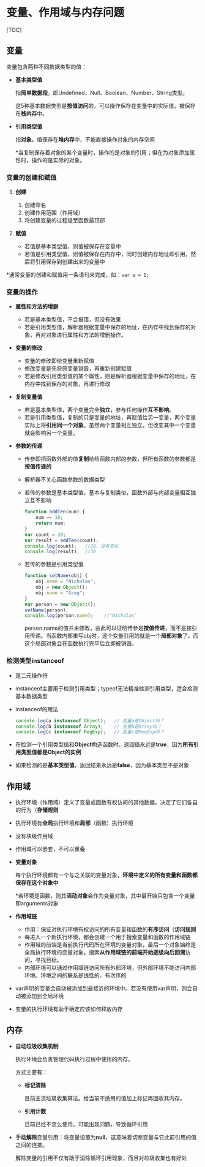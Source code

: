 # 变量、作用域与内存问题

[TOC]

## 变量

变量包含两种不同数据类型的值：

- **基本类型值**

  指**简单数据段**。即Undefined、Null、Boolean、Number、String类型。

  这5种基本数据类型是**按值访问**的，可以操作保存在变量中的实际值，被保存在**栈内存**中。

- **引用类型值**

  指**对象**。值保存在**堆内存**中，不能直接操作对象的内存空间

  *当复制保存着对象的某个变量时，操作的是对象的引用；但在为对象添加属性时，操作的是实际的对象。



### 变量的创建和赋值

1. **创建**

   1. 创建命名
   2. 创建作用范围（作用域）
   3. 将创建变量的过程提至函数最顶部

2. **赋值**

   - 若值是基本类型值，则值被保存在变量中
   - 若值是引用类型值，则值被保存在内存中，同时创建内存地址即引用，然后将引用保存到创建出来的变量中

   

*通常变量的创建和赋值用一条语句来完成，如：`var a = 1;`



### 变量的操作

- **属性和方法的增删**

  - 若是基本类型值，不会报错，但没有效果
  - 若是引用类型值，解析器根据变量中保存的地址，在内存中找到保存的对象，再对对象进行属性和方法的增删操作。

- **变量的修改**

  - 变量的修改即给变量重新赋值
  - 修改变量是先将原变量销毁，再重新创建赋值
  - 若是修改引用类型值的某个属性，则是解析器根据变量中保存的地址，在内存中找到保存的对象，再进行修改

- **复制变量值**

  - 若是基本类型值，两个变量完全**独立**，参与任何操作**互不影响**。
  - 若是引用类型值，复制的只是变量的地址，再赋值给另一变量，两个变量实际上将**引用同一个对象**。虽然两个变量相互独立，但改变其中一个变量就会影响另一个变量。

- **参数的传递**

  - 传参即把函数外部的值**复制**给给函数内部的参数，但所有函数的参数都是**按值传递的**

  - 解析器不关心函数参数的数据类型

  - 若传的参数是基本类型值，基本与复制类似，函数外部与内部变量相互独立互不影响

    ```javascript
    function addTen(num) {     
        num += 10;     
        return num; 
    } 
    var count = 20; 
    var result = addTen(count); 
    console.log(count);   //20，没有变化 
    console.log(result);  //30 
    ```

  - 若传的参数是引用类型值

    ```javascript
    function setName(obj) {     
        obj.name = "Nicholas";     
        obj = new Object();     
        obj.name = "Greg"; 
    } 
    var person = new Object(); 
    setName(person); 
    console.log(person.name);    //"Nicholas" 
    ```

    person.name的值并未修改，由此可以证明传参是**按值传递**，而不是按引用传递。当函数内部重写obj时，这个变量引用的就是一个**局部对象**了。而这个局部对象会在函数执行完毕后立即被销毁。



### 检测类型instanceof

- 是二元操作符

- instanceof主要用于检测引用类型；typeof无法精准检测引用类型，适合检测基本数据类型

- instanceof的用法

  ```javascript
  console.log(a instanceof Object);   // 变量a是Object吗？
  console.log(b instanceof Array);    // 变量b是Array吗？
  console.log(c instanceof RegExp);   // 变量c是RegExp吗？
  ```

- 在检测一个引用类型值和**Object**构造函数时，返回值永远是**true**，因为**所有引用类型值都是Object的实例**

- 如果检测的是**基本类型值**，返回结果永远是**false**，因为基本类型不是对象



## 作用域

- 执行环境（作用域）定义了变量或函数有权访问的其他数据，决定了它们各自的行为（**存储规则**

- 执行环境有**全局**执行环境和**局部**（函数）执行环境

- 没有块级作用域

- 作用域可以嵌套，不可以重叠

- **变量对象**

  每个执行环境都有一个与之关联的变量对象，**环境中定义的所有变量和函数都保存在这个对象中**

  *若环境是函数，则其**活动对象**会作为变量对象，其中最开始只包含一个变量即arguments对象

- **作用域链**

  - 作用：保证对执行环境有权访问的所有变量和函数的**有序访问**（**访问规则**
  - 每进入一个新执行环境，都会创建一个用于搜索变量和函数的作用域链
  - 作用域的前端是当前执行代码所在环境的变量对象，最后一个对象始终是全局执行环境的变量对象。搜索**从作用域链的前端开始逐级向后回溯**访问，寻找目标。
  - 内部环境可以通过作用域链访问所有外部环境，但外部环境不能访问内部环境。环境之间的联系是线性的、有次序的

- var声明的变量会自动被添加到最接近的环境中。若没有使用var声明，则会自动被添加到全局环境

- 变量的执行环境有助于确定应该如何释放内存



## 内存

- **自动垃圾收集机制**

  执行环境会负责管理代码执行过程中使用的内存。

  方式主要有：

  - **标记清除**

    目前主流垃圾收集算法。给当前不适用的值加上标记再回收其内存。

  - **引用计数**

    目前已经不怎么使用。可能出现问题，导致循环引用

- **手动解除**变量引用：将变量设置为**null**，这意味着切断变量与它此前引用的值之间的连接。

  解除变量的引用不仅有助于消除循环引用现象，而且对垃圾收集也有好处